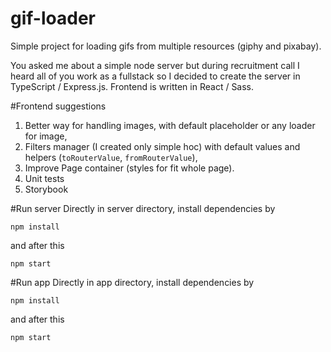 # gif-loader
Simple project for loading gifs from multiple resources (giphy and pixabay).

You asked me about a simple node server but during recruitment call I heard all of you work as a fullstack so I decided to create the server in TypeScript / Express.js.
Frontend is written in React / Sass.

#Frontend suggestions
1) Better way for handling images, with default placeholder or any loader for image,
2) Filters manager (I created only simple hoc) with default values and helpers (`toRouterValue`, `fromRouterValue`),
3) Improve Page container (styles for fit whole page).
3) Unit tests
4) Storybook

#Run server
Directly in server directory, install dependencies by

`npm install` 

and after this
 
 `npm start`
 
#Run app
Directly in app directory, install dependencies by

`npm install`

and after this

`npm start`

